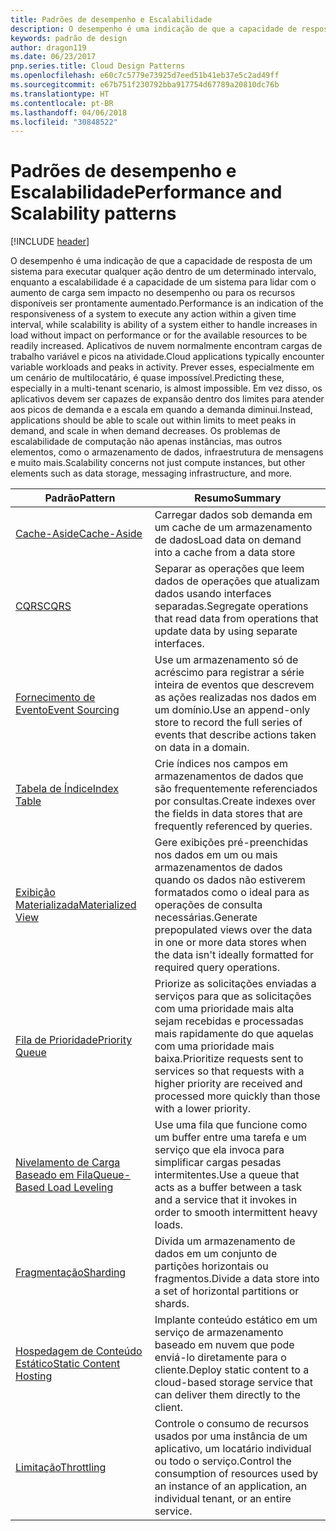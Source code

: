 ```yaml
---
title: Padrões de desempenho e Escalabilidade
description: O desempenho é uma indicação de que a capacidade de resposta de um sistema para executar qualquer ação dentro de um determinado intervalo, enquanto a escalabilidade é a capacidade de um sistema para lidar com o aumento de carga sem impacto no desempenho ou para os recursos disponíveis ser prontamente aumentado. Aplicativos de nuvem normalmente encontram cargas de trabalho variável e picos na atividade. Prever esses, especialmente em um cenário de multilocatário, é quase impossível. Em vez disso, os aplicativos devem ser capazes de expansão dentro dos limites para atender aos picos de demanda e a escala em quando a demanda diminui. Os problemas de escalabilidade de computação não apenas instâncias, mas outros elementos, como o armazenamento de dados, infraestrutura de mensagens e muito mais.
keywords: padrão de design
author: dragon119
ms.date: 06/23/2017
pnp.series.title: Cloud Design Patterns
ms.openlocfilehash: e60c7c5779e73925d7eed51b41eb37e5c2ad49ff
ms.sourcegitcommit: e67b751f230792bba917754d67789a20810dc76b
ms.translationtype: HT
ms.contentlocale: pt-BR
ms.lasthandoff: 04/06/2018
ms.locfileid: "30848522"
---
```

# <a name="performance-and-scalability-patterns"></a><span data-ttu-id="9c92a-108">Padrões de desempenho e Escalabilidade</span><span class="sxs-lookup"><span data-stu-id="9c92a-108">Performance and Scalability patterns</span></span>

[!INCLUDE [header](../../_includes/header.md)]

<span data-ttu-id="9c92a-109">O desempenho é uma indicação de que a capacidade de resposta de um sistema para executar qualquer ação dentro de um determinado intervalo, enquanto a escalabilidade é a capacidade de um sistema para lidar com o aumento de carga sem impacto no desempenho ou para os recursos disponíveis ser prontamente aumentado.</span><span class="sxs-lookup"><span data-stu-id="9c92a-109">Performance is an indication of the responsiveness of a system to execute any action within a given time interval, while scalability is ability of a system either to handle increases in load without impact on performance or for the available resources to be readily increased.</span></span> <span data-ttu-id="9c92a-110">Aplicativos de nuvem normalmente encontram cargas de trabalho variável e picos na atividade.</span><span class="sxs-lookup"><span data-stu-id="9c92a-110">Cloud applications typically encounter variable workloads and peaks in activity.</span></span> <span data-ttu-id="9c92a-111">Prever esses, especialmente em um cenário de multilocatário, é quase impossível.</span><span class="sxs-lookup"><span data-stu-id="9c92a-111">Predicting these, especially in a multi-tenant scenario, is almost impossible.</span></span> <span data-ttu-id="9c92a-112">Em vez disso, os aplicativos devem ser capazes de expansão dentro dos limites para atender aos picos de demanda e a escala em quando a demanda diminui.</span><span class="sxs-lookup"><span data-stu-id="9c92a-112">Instead, applications should be able to scale out within limits to meet peaks in demand, and scale in when demand decreases.</span></span> <span data-ttu-id="9c92a-113">Os problemas de escalabilidade de computação não apenas instâncias, mas outros elementos, como o armazenamento de dados, infraestrutura de mensagens e muito mais.</span><span class="sxs-lookup"><span data-stu-id="9c92a-113">Scalability concerns not just compute instances, but other elements such as data storage, messaging infrastructure, and more.</span></span>


|                           <span data-ttu-id="9c92a-114">Padrão</span><span class="sxs-lookup"><span data-stu-id="9c92a-114">Pattern</span></span>                            |                                                                        <span data-ttu-id="9c92a-115">Resumo</span><span class="sxs-lookup"><span data-stu-id="9c92a-115">Summary</span></span>                                                                         |
|--------------------------------------------------------------|--------------------------------------------------------------------------------------------------------------------------------------------------------|
|               [<span data-ttu-id="9c92a-116">Cache-Aside</span><span class="sxs-lookup"><span data-stu-id="9c92a-116">Cache-Aside</span></span>](../cache-aside.md)               |                                                   <span data-ttu-id="9c92a-117">Carregar dados sob demanda em um cache de um armazenamento de dados</span><span class="sxs-lookup"><span data-stu-id="9c92a-117">Load data on demand into a cache from a data store</span></span>                                                   |
|                      [<span data-ttu-id="9c92a-118">CQRS</span><span class="sxs-lookup"><span data-stu-id="9c92a-118">CQRS</span></span>](../cqrs.md)                      |                           <span data-ttu-id="9c92a-119">Separar as operações que leem dados de operações que atualizam dados usando interfaces separadas.</span><span class="sxs-lookup"><span data-stu-id="9c92a-119">Segregate operations that read data from operations that update data by using separate interfaces.</span></span>                           |
|            [<span data-ttu-id="9c92a-120">Fornecimento de Evento</span><span class="sxs-lookup"><span data-stu-id="9c92a-120">Event Sourcing</span></span>](../event-sourcing.md)            |                     <span data-ttu-id="9c92a-121">Use um armazenamento só de acréscimo para registrar a série inteira de eventos que descrevem as ações realizadas nos dados em um domínio.</span><span class="sxs-lookup"><span data-stu-id="9c92a-121">Use an append-only store to record the full series of events that describe actions taken on data in a domain.</span></span>                      |
|               [<span data-ttu-id="9c92a-122">Tabela de Índice</span><span class="sxs-lookup"><span data-stu-id="9c92a-122">Index Table</span></span>](../index-table.md)               |                                <span data-ttu-id="9c92a-123">Crie índices nos campos em armazenamentos de dados que são frequentemente referenciados por consultas.</span><span class="sxs-lookup"><span data-stu-id="9c92a-123">Create indexes over the fields in data stores that are frequently referenced by queries.</span></span>                                |
|         [<span data-ttu-id="9c92a-124">Exibição Materializada</span><span class="sxs-lookup"><span data-stu-id="9c92a-124">Materialized View</span></span>](../materialized-view.md)         |       <span data-ttu-id="9c92a-125">Gere exibições pré-preenchidas nos dados em um ou mais armazenamentos de dados quando os dados não estiverem formatados como o ideal para as operações de consulta necessárias.</span><span class="sxs-lookup"><span data-stu-id="9c92a-125">Generate prepopulated views over the data in one or more data stores when the data isn't ideally formatted for required query operations.</span></span>        |
|            [<span data-ttu-id="9c92a-126">Fila de Prioridade</span><span class="sxs-lookup"><span data-stu-id="9c92a-126">Priority Queue</span></span>](../priority-queue.md)            | <span data-ttu-id="9c92a-127">Priorize as solicitações enviadas a serviços para que as solicitações com uma prioridade mais alta sejam recebidas e processadas mais rapidamente do que aquelas com uma prioridade mais baixa.</span><span class="sxs-lookup"><span data-stu-id="9c92a-127">Prioritize requests sent to services so that requests with a higher priority are received and processed more quickly than those with a lower priority.</span></span> |
| [<span data-ttu-id="9c92a-128">Nivelamento de Carga Baseado em Fila</span><span class="sxs-lookup"><span data-stu-id="9c92a-128">Queue-Based Load Leveling</span></span>](../queue-based-load-leveling.md) |              <span data-ttu-id="9c92a-129">Use uma fila que funcione como um buffer entre uma tarefa e um serviço que ela invoca para simplificar cargas pesadas intermitentes.</span><span class="sxs-lookup"><span data-stu-id="9c92a-129">Use a queue that acts as a buffer between a task and a service that it invokes in order to smooth intermittent heavy loads.</span></span>               |
|                  [<span data-ttu-id="9c92a-130">Fragmentação</span><span class="sxs-lookup"><span data-stu-id="9c92a-130">Sharding</span></span>](../sharding.md)                  |                                           <span data-ttu-id="9c92a-131">Divida um armazenamento de dados em um conjunto de partições horizontais ou fragmentos.</span><span class="sxs-lookup"><span data-stu-id="9c92a-131">Divide a data store into a set of horizontal partitions or shards.</span></span>                                           |
|    [<span data-ttu-id="9c92a-132">Hospedagem de Conteúdo Estático</span><span class="sxs-lookup"><span data-stu-id="9c92a-132">Static Content Hosting</span></span>](../static-content-hosting.md)    |                          <span data-ttu-id="9c92a-133">Implante conteúdo estático em um serviço de armazenamento baseado em nuvem que pode enviá-lo diretamente para o cliente.</span><span class="sxs-lookup"><span data-stu-id="9c92a-133">Deploy static content to a cloud-based storage service that can deliver them directly to the client.</span></span>                          |
|                [<span data-ttu-id="9c92a-134">Limitação</span><span class="sxs-lookup"><span data-stu-id="9c92a-134">Throttling</span></span>](../throttling.md)                |                <span data-ttu-id="9c92a-135">Controle o consumo de recursos usados por uma instância de um aplicativo, um locatário individual ou todo o serviço.</span><span class="sxs-lookup"><span data-stu-id="9c92a-135">Control the consumption of resources used by an instance of an application, an individual tenant, or an entire service.</span></span>                 |

